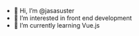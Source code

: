 - 👋 Hi, I’m @jasasuster
- 👀 I’m interested in front end development
- 🌱 I’m currently learning Vue.js

<!---
jasasuster/jasasuster is a ✨ special ✨ repository because its `README.md` (this file) appears on your GitHub profile.
You can click the Preview link to take a look at your changes.
--->
